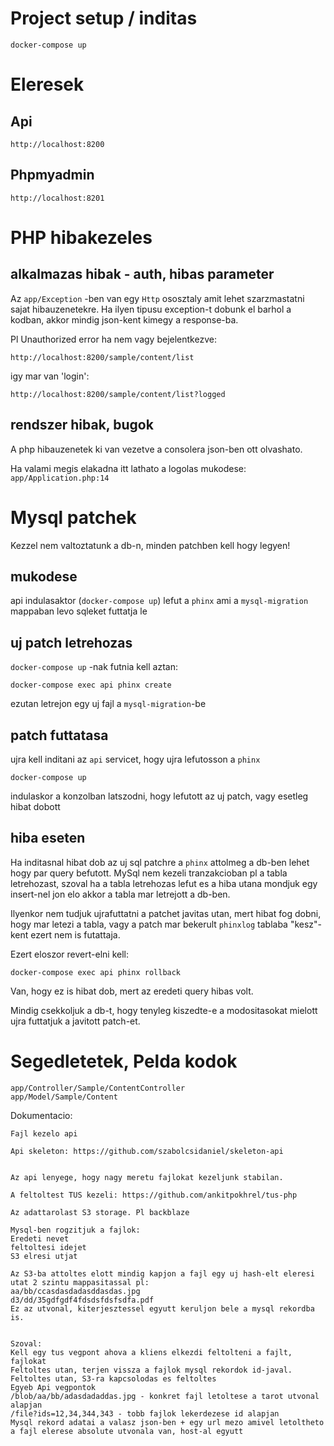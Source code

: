 # Project setup / inditas

```
docker-compose up
```

# Eleresek

## Api
```
http://localhost:8200
```

## Phpmyadmin
```
http://localhost:8201
```

# PHP hibakezeles

## alkalmazas hibak - auth, hibas parameter
Az `app/Exception` -ben van egy `Http` ososztaly amit lehet szarzmastatni sajat hibauzenetekre.
Ha ilyen tipusu exception-t dobunk el barhol a kodban, akkor mindig json-kent kimegy a response-ba.

Pl Unauthorized error ha nem vagy bejelentkezve:
```
http://localhost:8200/sample/content/list
```
igy mar van 'login':
```
http://localhost:8200/sample/content/list?logged
```

## rendszer hibak, bugok
A php hibauzenetek ki van vezetve a consolera json-ben ott olvashato.


Ha valami megis elakadna itt lathato a logolas mukodese:
`` app/Application.php:14 ``


# Mysql patchek
Kezzel nem valtoztatunk a db-n, minden patchben kell hogy legyen!
## mukodese
api indulasaktor (`docker-compose up`) lefut a `phinx` ami a `mysql-migration` mappaban levo sqleket futtatja le

## uj patch letrehozas
`docker-compose up` -nak futnia kell aztan:
```
docker-compose exec api phinx create
```
ezutan letrejon egy uj fajl a `mysql-migration`-be

## patch futtatasa
ujra kell inditani az `api` servicet, hogy ujra lefutosson a `phinx`
```
docker-compose up
```
indulaskor a konzolban latszodni, hogy lefutott az uj patch, vagy esetleg hibat dobott

## hiba eseten
Ha inditasnal hibat dob az uj sql patchre a `phinx` attolmeg a db-ben lehet hogy par query befutott. MySql nem kezeli tranzakcioban pl a tabla letrehozast, szoval ha a tabla letrehozas lefut es a hiba utana  mondjuk egy insert-nel jon elo akkor a tabla mar letrejott a db-ben.

Ilyenkor nem tudjuk ujrafuttatni a patchet javitas utan, mert hibat fog dobni, hogy mar letezi a tabla, vagy a patch mar bekerult `phinxlog` tablaba "kesz"-kent ezert nem is futattaja.

Ezert eloszor revert-elni kell:
```
docker-compose exec api phinx rollback
```
Van, hogy ez is hibat dob, mert az eredeti query hibas volt.

Mindig csekkoljuk a db-t, hogy tenyleg kiszedte-e a modositasokat mielott ujra futtatjuk a javitott patch-et.


# Segedletetek, Pelda kodok

```
app/Controller/Sample/ContentController
app/Model/Sample/Content
```

Dokumentacio:

```
Fajl kezelo api

Api skeleton: https://github.com/szabolcsidaniel/skeleton-api


Az api lenyege, hogy nagy meretu fajlokat kezeljunk stabilan.

A feltoltest TUS kezeli: https://github.com/ankitpokhrel/tus-php

Az adattarolast S3 storage. Pl backblaze

Mysql-ben rogzitjuk a fajlok:
Eredeti nevet
feltoltesi idejet
S3 elresi utjat

Az S3-ba attoltes elott mindig kapjon a fajl egy uj hash-elt eleresi utat 2 szintu mappasitassal pl:
aa/bb/ccasdasdadasddasdas.jpg
d3/dd/35gdfgdf4fdsdsfdsfsdfa.pdf
Ez az utvonal, kiterjesztessel egyutt keruljon bele a mysql rekordba is.


Szoval:
Kell egy tus vegpont ahova a kliens elkezdi feltolteni a fajlt, fajlokat
Feltoltes utan, terjen vissza a fajlok mysql rekordok id-javal.
Feltoltes utan, S3-ra kapcsolodas es feltoltes
Egyeb Api vegpontok
/blob/aa/bb/adasdadaddas.jpg - konkret fajl letoltese a tarot utvonal alapjan
/file?ids=12,34,344,343 - tobb fajlok lekerdezese id alapjan
Mysql rekord adatai a valasz json-ben + egy url mezo amivel letoltheto a fajl elerese absolute utvonala van, host-al egyutt


